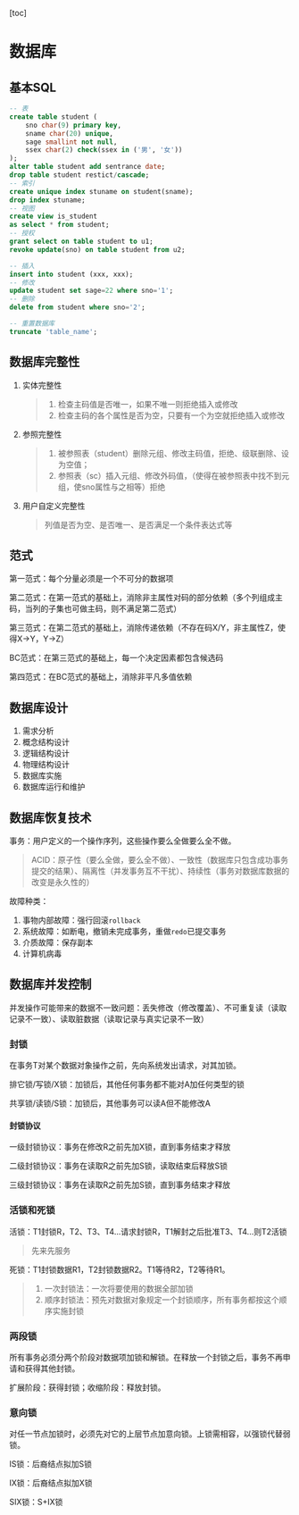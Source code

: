 [toc]

# 数据库

## 基本SQL

```sql
-- 表
create table student (
	sno char(9) primary key,
    sname char(20) unique,
    sage smallint not null,
    ssex char(2) check(ssex in ('男', '女'))
);
alter table student add sentrance date;
drop table student restict/cascade;
-- 索引
create unique index stuname on student(sname);
drop index stuname;
-- 视图
create view is_student 
as select * from student;
-- 授权
grant select on table student to u1;
revoke update(sno) on table student from u2;

-- 插入
insert into student (xxx, xxx);
-- 修改
update student set sage=22 where sno='1';
-- 删除
delete from student where sno='2';

-- 重置数据库
truncate 'table_name';
```

## 数据库完整性

1. 实体完整性

   > 1. 检查主码值是否唯一，如果不唯一则拒绝插入或修改
   > 2. 检查主码的各个属性是否为空，只要有一个为空就拒绝插入或修改

2. 参照完整性

   > 1. 被参照表（student）删除元组、修改主码值，拒绝、级联删除、设为空值；
   > 2. 参照表（sc）插入元组、修改外码值，（使得在被参照表中找不到元组，使sno属性与之相等）拒绝

3. 用户自定义完整性

   > 列值是否为空、是否唯一、是否满足一个条件表达式等

## 范式

第一范式：每个分量必须是一个不可分的数据项

第二范式：在第一范式的基础上，消除非主属性对码的部分依赖（多个列组成主码，当列的子集也可做主码，则不满足第二范式）

第三范式：在第二范式的基础上，消除传递依赖（不存在码X/Y，非主属性Z，使得X->Y，Y->Z）

BC范式：在第三范式的基础上，每一个决定因素都包含候选码

第四范式：在BC范式的基础上，消除非平凡多值依赖

## 数据库设计

1. 需求分析
2. 概念结构设计
3. 逻辑结构设计
4. 物理结构设计
5. 数据库实施
6. 数据库运行和维护

## 数据库恢复技术

事务：用户定义的一个操作序列，这些操作要么全做要么全不做。

> ACID：原子性（要么全做，要么全不做）、一致性（数据库只包含成功事务提交的结果）、隔离性（并发事务互不干扰）、持续性（事务对数据库数据的改变是永久性的）

故障种类：

1. 事物内部故障：强行回滚`rollback`
2. 系统故障：如断电，撤销未完成事务，重做`redo`已提交事务
3. 介质故障：保存副本
4. 计算机病毒

## 数据库并发控制

并发操作可能带来的数据不一致问题：丢失修改（修改覆盖）、不可重复读（读取记录不一致）、读取脏数据（读取记录与真实记录不一致）

### 封锁

在事务T对某个数据对象操作之前，先向系统发出请求，对其加锁。

排它锁/写锁/X锁：加锁后，其他任何事务都不能对A加任何类型的锁

共享锁/读锁/S锁：加锁后，其他事务可以读A但不能修改A

#### 封锁协议

一级封锁协议：事务在修改R之前先加X锁，直到事务结束才释放

二级封锁协议：事务在读取R之前先加S锁，读取结束后释放S锁

三级封锁协议：事务在读取R之前先加S锁，直到事务结束才释放

### 活锁和死锁

活锁：T1封锁R，T2、T3、T4...请求封锁R，T1解封之后批准T3、T4...则T2活锁

> 先来先服务

死锁：T1封锁数据R1，T2封锁数据R2。T1等待R2，T2等待R1。

> 1. 一次封锁法：一次将要使用的数据全部加锁
> 2. 顺序封锁法：预先对数据对象规定一个封锁顺序，所有事务都按这个顺序实施封锁

### 两段锁

所有事务必须分两个阶段对数据项加锁和解锁。在释放一个封锁之后，事务不再申请和获得其他封锁。

扩展阶段：获得封锁；收缩阶段：释放封锁。

### 意向锁

对任一节点加锁时，必须先对它的上层节点加意向锁。上锁需相容，以强锁代替弱锁。

IS锁：后裔结点拟加S锁

IX锁：后裔结点拟加X锁

SIX锁：S+IX锁